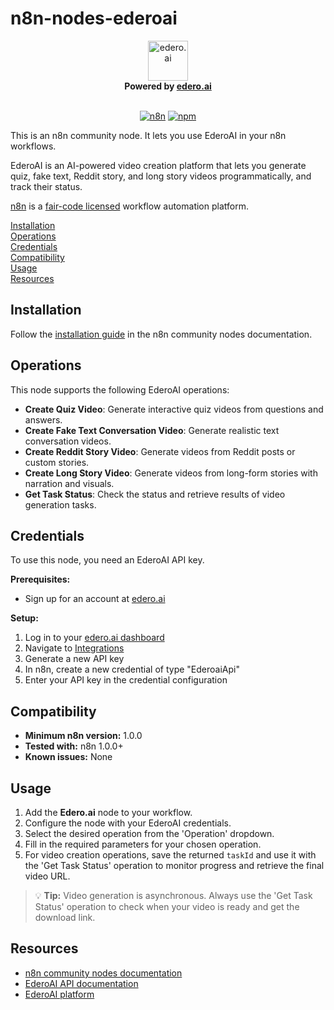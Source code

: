 # n8n-nodes-ederoai
<div align="center">
  <img src="https://edero.ai/wp-content/uploads/2021/01/edero.png" alt="edero.ai" height="64" >
  <br>
  <strong>Powered by <a href="https://edero.ai/">edero.ai</a></strong>
<br>
<br>

[![n8n](https://img.shields.io/badge/n8n-Community%20Node-EA4B71?style=flat)](https://n8n.io/)
[![npm](https://img.shields.io/npm/v/n8n-nodes-ederoai?color=CB3837&logo=npm)](https://www.npmjs.com/package/n8n-nodes-ederoai)

</div>

This is an n8n community node. It lets you use EderoAI in your n8n workflows.

EderoAI is an AI-powered video creation platform that lets you generate quiz, fake text, Reddit story, and long story videos programmatically, and track their status.

[n8n](https://n8n.io/) is a [fair-code licensed](https://docs.n8n.io/reference/license/) workflow automation platform.

[Installation](#installation)  
[Operations](#operations)  
[Credentials](#credentials)  
[Compatibility](#compatibility)  
[Usage](#usage)  
[Resources](#resources)  

## Installation

Follow the [installation guide](https://docs.n8n.io/integrations/community-nodes/installation/) in the n8n community nodes documentation.

## Operations

This node supports the following EderoAI operations:

*   **Create Quiz Video**: Generate interactive quiz videos from questions and answers.
*   **Create Fake Text Conversation Video**: Generate realistic text conversation videos.
*   **Create Reddit Story Video**: Generate videos from Reddit posts or custom stories.
*   **Create Long Story Video**: Generate videos from long-form stories with narration and visuals.
*   **Get Task Status**: Check the status and retrieve results of video generation tasks.

## Credentials

To use this node, you need an EderoAI API key.

**Prerequisites:**
*   Sign up for an account at [edero.ai](https://app.edero.ai/)

**Setup:**
1.  Log in to your [edero.ai dashboard](https://app.edero.ai/)
2.  Navigate to [Integrations](https://app.edero.ai/integrations)
3.  Generate a new API key
4.  In n8n, create a new credential of type "EderoaiApi"
5.  Enter your API key in the credential configuration

## Compatibility

*   **Minimum n8n version:** 1.0.0
*   **Tested with:** n8n 1.0.0+
*   **Known issues:** None

## Usage

1.  Add the **Edero.ai** node to your workflow.
2.  Configure the node with your EderoAI credentials.
3.  Select the desired operation from the 'Operation' dropdown.
4.  Fill in the required parameters for your chosen operation.
5.  For video creation operations, save the returned `taskId` and use it with the 'Get Task Status' operation to monitor progress and retrieve the final video URL.

> 💡 **Tip:** Video generation is asynchronous. Always use the 'Get Task Status' operation to check when your video is ready and get the download link.

## Resources

*   [n8n community nodes documentation](https://docs.n8n.io/integrations/#community-nodes)
*   [EderoAI API documentation](https://app.edero.ai/integrations)
*   [EderoAI platform](https://edero.ai/)
